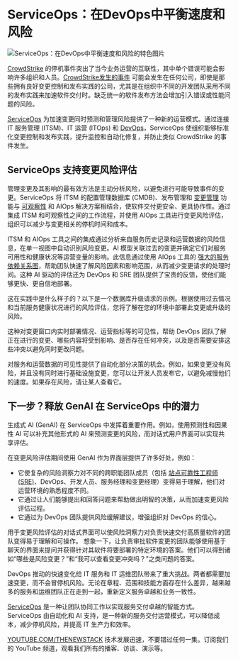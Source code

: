 # ServiceOps：在DevOps中平衡速度和风险

![ServiceOps：在DevOps中平衡速度和风险的特色图片](https://cdn.thenewstack.io/media/2024/08/4555232b-serviceops_balancing-speed-risk-devops-1024x576.jpg)

[CrowdStrike](https://www.bmc.com/blogs/resolvingcrowdstrike/) 的停机事件突出了当今业务运营的互联性，其中单个错误可能会影响许多组织和人员。[CrowdStrike发生的事件](https://thenewstack.io/5-agile-techniques-to-help-avoid-a-crowdstrike-like-issue/) 可能会发生在任何公司，即使是那些拥有良好变更控制和发布实践的公司，尤其是在组织中不同的开发团队采用不同的发布实践来加速软件交付时。缺乏统一的软件发布方法会增加引入错误或性能问题的风险。

[ServiceOps](https://www.bmc.com/documents/white-papers/serviceops-redefining-it-excellence.html) 为加速变更同时预测和管理风险提供了一种新的运营模式。通过连接 IT 服务管理 (ITSM)、IT 运营 (ITOps) 和 [DevOps](https://roadmap.sh/devops)，ServiceOps 使组织能够标准化变更控制和发布实践，提升监控和自动化修复，并防止类似 CrowdStrike 的事件发生。

## ServiceOps 支持变更风险评估

管理变更及其影响的最有效方法是主动分析风险，以避免进行可能导致事件的变更。ServiceOps 将 ITSM 的配置管理数据库 (CMDB)、发布管理和 [变更管理](https://thenewstack.io/the-chickens-have-flown-the-coop-change-management-is-back/) 功能与 [可观察性](https://thenewstack.io/observability/) 和 AIOps 解决方案相结合，使软件交付更安全、更具协作性。通过集成 ITSM 和可观察性之间的工作流程，并使用 AIOps 工具进行变更风险评估，组织可以减少与变更相关的停机时间和成本。

ITSM 和 AIOps 工具之间的集成通过分析来自服务历史记录和运营数据的风险信息，在单一视图中自动识别风险变更。AI 模型关联过去的变更并确定它们对服务可用性和健康状况等运营变量的影响。此信息通过使用 AIOps 工具的 [强大的服务依赖关系图](https://thenewstack.io/ai-powered-service-models-speed-troubleshooting/)，帮助团队快速了解风险因素和影响范围，从而减少变更请求的处理时间。这种 AI 驱动的评估还为 DevOps 和 SRE 团队提供了宝贵的反馈，使他们能够更快、更自信地部署。

这在实践中是什么样子的？以下是一个数据库升级请求的示例。根据使用过去情况和当前服务健康状况进行的风险评估，您将了解在您的环境中部署此变更或升级的风险。

这种对变更窗口内实时部署情况、运营指标等的可见性，帮助 DevOps 团队了解正在进行的变更、哪些内容将受到影响、是否存在任何冲突，以及是否需要安排这些冲突以避免同时更改问题。

对服务和运营数据的可见性提供了自动化部分决策的机会。例如，如果变更没有风险，并且没有同时进行基础设施变更，您可以让开发人员发布它，以避免减慢他们的速度。如果存在风险，请让某人查看它。

## 下一步？释放 GenAI 在 ServiceOps 中的潜力

生成式 AI (GenAI) 在 ServiceOps 中发挥着重要作用。例如，使用预测性和因果性 AI 可以补充其他形式的 AI 来预测变更的风险，而对话式用户界面可以实现共享评估。

在变更风险评估期间使用 GenAI 作为界面层提供了许多好处，例如：

- 它使复杂的风险洞察力对不同的跨职能团队成员（包括 [站点可靠性工程师 (SRE)](https://thenewstack.io/sre-vs-platform-engineer-cant-we-all-just-get-along/)、DevOps、开发人员、服务经理和变更经理）变得易于理解，他们对运营环境的熟悉程度不同。
- 它通过让人们能够提出和回答问题来帮助做出明智的决策，从而加速变更风险评估过程。
- 它通过为 DevOps 团队提供风险缓解建议，增强组织对 DevOps 的信心。

用于变更风险评估的对话式界面可以使风险洞察力对负责快速交付高质量软件的团队变得易于理解和可操作。
想象一下，让负责审批软件变更的团队能够使用基于聊天的界面来提问并获得针对其软件将要部署的特定环境的答案。他们可以得到诸如“哪些是风险变更？”和“我可以查看变更冲突吗？”之类问题的答案。

DevOps 推动的快速变化给 IT 服务和 IT 运维团队带来了重大挑战。两者都需要加速变更，而不会冒停机风险。无论在章程、范围和技能方面存在什么差异，越来越多的服务和运维团队正在走到一起，重新定义服务卓越和业务一致性。

[ServiceOps](https://www.bmc.com/info/serviceops.html) 是一种让团队协同工作以实现服务交付卓越的智能方式。ServiceOps 由自动化和 AI 支持，是一种新的服务交付运营模式，可以降低成本，减少停机风险，并提高 IT 生产力和效率。

[YOUTUBE.COM/THENEWSTACK](https://youtube.com/thenewstack?sub_confirmation=1) 技术发展迅速，不要错过任何一集。订阅我们的 YouTube 频道，观看我们所有的播客、访谈、演示等。